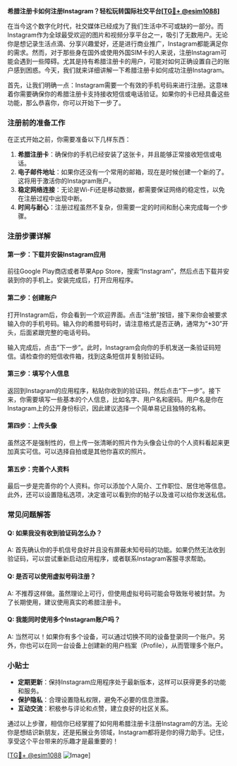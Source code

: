 **希腊注册卡如何注册Instagram？轻松玩转国际社交平台[[TG💪+ @esim1088](https://t.me/s/esim1088)]**

在当今这个数字化时代，社交媒体已经成为了我们生活中不可或缺的一部分。而Instagram作为全球最受欢迎的图片和视频分享平台之一，吸引了无数用户。无论你是想记录生活点滴、分享兴趣爱好，还是进行商业推广，Instagram都能满足你的需求。然而，对于那些身在国外或使用外国SIM卡的人来说，注册Instagram可能会遇到一些障碍。尤其是持有希腊注册卡的用户，可能对如何正确设置自己的账户感到困惑。今天，我们就来详细讲解一下希腊注册卡如何成功注册Instagram。

首先，让我们明确一点：Instagram需要一个有效的手机号码来进行注册。这意味着你需要确保你的希腊注册卡支持接收短信或电话验证。如果你的卡已经具备这些功能，那么恭喜你，你可以开始下一步了。

### 注册前的准备工作

在正式开始之前，你需要准备以下几样东西：

1. **希腊注册卡**：确保你的手机已经安装了这张卡，并且能够正常接收短信或电话。
2. **电子邮件地址**：如果你还没有一个常用的邮箱，现在是时候创建一个新的了。这将用于激活你的Instagram账户。
3. **稳定网络连接**：无论是Wi-Fi还是移动数据，都需要保证网络的稳定性，以免在注册过程中出现中断。
4. **时间与耐心**：注册过程虽然不复杂，但需要一定的时间和耐心来完成每一个步骤。

### 注册步骤详解

#### 第一步：下载并安装Instagram应用
前往Google Play商店或者苹果App Store，搜索“Instagram”，然后点击下载并安装到你的手机上。安装完成后，打开应用程序。

#### 第二步：创建账户
打开Instagram后，你会看到一个欢迎界面。点击“注册”按钮，接下来你会被要求输入你的手机号码。输入你的希腊号码时，请注意格式是否正确，通常为“+30”开头，后面紧跟完整的电话号码。

输入完成后，点击“下一步”。此时，Instagram会向你的手机发送一条验证码短信。请检查你的短信收件箱，找到这条短信并复制验证码。

#### 第三步：填写个人信息
返回到Instagram的应用程序，粘贴你收到的验证码，然后点击“下一步”。接下来，你需要填写一些基本的个人信息，比如名字、用户名和密码。用户名是你在Instagram上的公开身份标识，因此建议选择一个简单易记且独特的名称。

#### 第四步：上传头像
虽然这不是强制性的，但上传一张清晰的照片作为头像会让你的个人资料看起来更加真实可信。可以选择自拍或是其他你喜欢的照片。

#### 第五步：完善个人资料
最后一步是完善你的个人资料。你可以添加个人简介、工作职位、居住地等信息。此外，还可以设置隐私选项，决定谁可以看到你的帖子以及谁可以给你发送私信。

### 常见问题解答

#### Q: 如果我没有收到验证码怎么办？
A: 首先确认你的手机信号良好并且没有屏蔽未知号码的功能。如果仍然无法收到验证码，可以尝试重新启动应用程序，或者联系Instagram客服寻求帮助。

#### Q: 是否可以使用虚拟号码注册？
A: 不推荐这样做。虽然理论上可行，但使用虚拟号码可能会导致账号被封禁。为了长期使用，建议使用真实的希腊注册卡。

#### Q: 我能同时使用多个Instagram账户吗？
A: 当然可以！如果你有多个设备，可以通过切换不同的设备登录同一个账户。另外，你也可以在同一台设备上创建新的用户档案（Profile），从而管理多个账户。

### 小贴士

- **定期更新**：保持Instagram应用程序处于最新版本，这样可以获得更多的功能和服务。
- **保护隐私**：合理设置隐私权限，避免不必要的信息泄露。
- **互动交流**：积极参与评论和点赞，建立良好的社区关系。

通过以上步骤，相信你已经掌握了如何用希腊注册卡注册Instagram的方法。无论你是想结识新朋友，还是拓展业务领域，Instagram都将是你的得力助手。记住，享受这个平台带来的乐趣才是最重要的！

[[TG💪+ @esim1088](https://t.me/s/esim1088) ![Image](https://i.postimg.cc/4NQfJmqS/Snipaste-2025-05-13-00-14-12.png)]